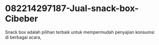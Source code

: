 # 082214297187-Jual-snack-box-Cibeber
Snack box adalah pilihan terbaik untuk mempermudah penyajian konsumsi di berbagai acara, 
